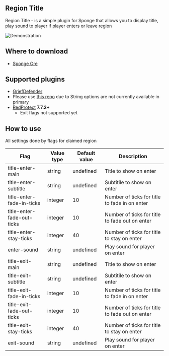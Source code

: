 ## Region Title
Region Title - is a simple plugin for Sponge that allows you to display title, play sound
to player if player enters or leave region

![Demonstration](https://i.imgur.com/SkkoqtT.gif)

## Where to download
* [Sponge Ore](https://ore.spongepowered.org/WGOS/Region-Title/versions)

## Supported plugins
* [GriefDefender](https://github.com/bloodmc/GriefDefender)
* Please use [this repo](https://github.com/WGOS/GriefDefender) due to String options are not currently available in primary 
* [RedProtect](https://github.com/FabioZumbi12/RedProtect) **7.7.2+**
    * Exit flags not supported yet

## How to use
All settings done by flags for claimed region

| Flag                       | Value type | Default value | Description                                    |
|----------------------------|------------|---------------|------------------------------------------------|
| title-enter-main           | string     | undefined     | Title to show on enter                         |
| title-enter-subtitle       | string     | undefined     | Subtitile to show on enter                     |
| title-enter-fade-in-ticks  | integer    | 10            | Number of ticks for title to fade in on enter  |
| title-enter-fade-out-ticks | integer    | 10            | Number of ticks for title to fade out on enter |
| title-enter-stay-ticks     | integer    | 40            | Number of ticks for title to stay on enter     |
| enter-sound                | string     | undefined     | Play sound for player on enter                 |
| title-exit-main            | string     | undefined     | Title to show on enter                         |
| title-exit-subtitle        | string     | undefined     | Subtitile to show on enter                     |
| title-exit-fade-in-ticks   | integer    | 10            | Number of ticks for title to fade in on enter  |
| title-exit-fade-out-ticks  | integer    | 10            | Number of ticks for title to fade out on enter |
| title-exit-stay-ticks      | integer    | 40            | Number of ticks for title to stay on enter     |
| exit-sound                 | string     | undefined     | Play sound for player on enter                 |